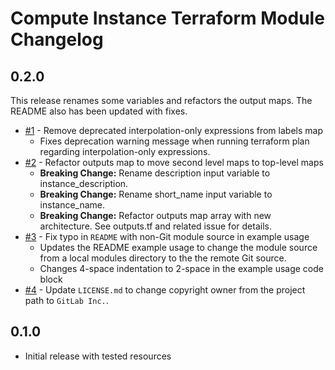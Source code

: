 # Compute Instance Terraform Module Changelog


## 0.2.0

This release renames some variables and refactors the output maps. The README also has been updated with fixes.

* [#1](https://gitlab.com/gitlab-com/sandbox-cloud/tf-modules/gcp/gce/gcp-compute-instance-tf-module/-/issues/1) - Remove deprecated interpolation-only expressions from labels map
    * Fixes deprecation warning message when running terraform plan regarding interpolation-only expressions.
* [#2](https://gitlab.com/gitlab-com/sandbox-cloud/tf-modules/gcp/gce/gcp-compute-instance-tf-module/-/issues/2) - Refactor outputs map to move second level maps to top-level maps
    * **Breaking Change:** Rename description input variable to instance_description.
    * **Breaking Change:** Rename short_name input variable to instance_name.
    * **Breaking Change:** Refactor outputs map array with new architecture. See outputs.tf and related issue for details.
* [#3](https://gitlab.com/gitlab-com/sandbox-cloud/tf-modules/gcp/gce/gcp-compute-instance-tf-module/-/issues/3) - Fix typo in `README` with non-Git module source in example usage
    * Updates the README example usage to change the module source from a local modules directory to the the remote Git source.
    * Changes 4-space indentation to 2-space in the example usage code block
* [#4](https://gitlab.com/gitlab-com/sandbox-cloud/tf-modules/gcp/gce/gcp-compute-instance-tf-module/-/issues/4) - Update `LICENSE.md` to change copyright owner from the project path to `GitLab Inc.`.

## 0.1.0

* Initial release with tested resources
